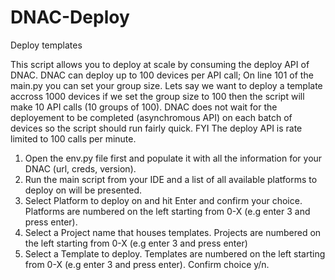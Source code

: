 # DNAC-Deploy
Deploy templates 

This script allows you to deploy at scale by consuming the deploy API of DNAC. DNAC can deploy up to 100 devices per API call; On line 101 of the main.py you can set your group size. Lets say we want to deploy a template accross 1000 devices if we set the group size to 100 then the script will make 10 API calls (10 groups of 100). DNAC does not wait for the deployement to be completed (asynchromous API) on each batch of devices so the script should run fairly quick. FYI The deploy API is rate limited to 100 calls per minute.



1) Open the env.py file first and populate it with all the information for your DNAC (url, creds, version).
2) Run the main script from your IDE and a list of all available platforms to deploy on will be presented.
3) Select Platform to deploy on and hit Enter and confirm your choice. Platforms are numbered on the left starting from 0-X (e.g enter 3 and press enter).
4) Select a Project name that houses templates. Projects are numbered on the left starting from 0-X (e.g enter 3 and press enter)
5) Select a Template to deploy. Templates are numbered on the left starting from 0-X (e.g enter 3 and press enter). Confirm choice y/n.
